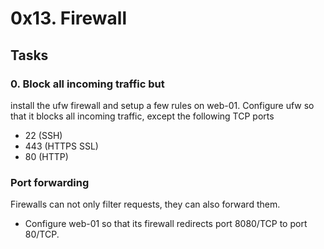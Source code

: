 # 0x13. Firewall

## Tasks
### 0. Block all incoming traffic but
install the ufw firewall and setup a few rules on web-01.
Configure ufw so that it blocks all incoming traffic, except the following TCP ports
- 22 (SSH)
- 443 (HTTPS SSL)
- 80 (HTTP)

### Port forwarding
Firewalls can not only filter requests, they can also forward them.
- Configure web-01 so that its firewall redirects port 8080/TCP to port 80/TCP.
